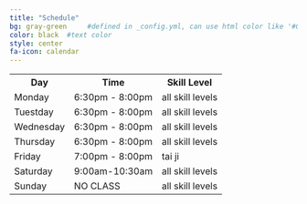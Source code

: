 ```yaml
---
title: "Schedule"
bg: gray-green     #defined in _config.yml, can use html color like '#010101'
color: black  #text color
style: center
fa-icon: calendar
---
```

<div class="container">
    <div class="row">
        <div class="col-md-6 col-md-offset-3">
            <div class="schedule">
                <table>
                    <tr>
                        <th>Day</th><th>Time</th><th>Skill Level</th>
                    </tr>
                    <tr>
                        <td>Monday</td><td>6:30pm - 8:00pm</td><td>all skill levels</td>
                    <tr>
                    <tr class="odd">
                        <td>Tuestday</td><td>6:30pm - 8:00pm</td><td>all skill levels</td>
                    <tr>
                    <tr>
                        <td>Wednesday</td><td>6:30pm - 8:00pm</td><td>all skill levels</td>
                    <tr>
                    <tr>
                        <td>Thursday</td><td>6:30pm - 8:00pm</td><td>all skill levels</td>
                    <tr>
                    <tr>
                        <td>Friday</td><td>7:00pm - 8:00pm</td><td>tai ji</td>
                    <tr>
                    <tr>
                        <td>Saturday</td><td>9:00am-10:30am</td><td>all skill levels</td>
                    <tr>     
                    <tr>
                        <td>Sunday</td><td>NO CLASS</td><td>all skill levels</td>
                    <tr>               
                </table>
            </div>
        </div>
    </div>
</div>
